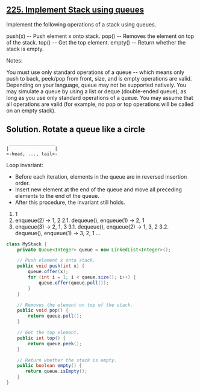 ## [225. Implement Stack using queues](https://leetcode.com/problems/implement-stack-using-queues/)

Implement the following operations of a stack using queues.

push(x) -- Push element x onto stack.
pop() -- Removes the element on top of the stack.
top() -- Get the top element.
empty() -- Return whether the stack is empty.

Notes:

You must use only standard operations of a queue -- which means only push to back, peek/pop from front, size, and is empty operations are valid.
Depending on your language, queue may not be supported natively. You may simulate a queue by using a list or deque (double-ended queue), as long as you use only standard operations of a queue.
You may assume that all operations are valid (for example, no pop or top operations will be called on an empty stack).

## Solution. Rotate a queue like a circle

```
 _________________
|                 |
<-head, ..., tail<-
```

Loop invariant:

- Before each iteration, elements in the queue are in reversed insertion order.
- Insert new element at the end of the queue and move all preceding elements to the end of the queue.
- After this procedure, the invariant still holds.

1. 1
2. enqueue(2) -> 1, 2
  2.1. dequeue(), enqueue(1) -> 2, 1
3. enqueue(3) -> 2, 1, 3
  3.1. dequeue(), enqueue(2) -> 1, 3, 2
  3.2. dequeue(), enqueue(1) -> 3, 2, 1
...

```java
class MyStack {
	private Queue<Integer> queue = new LinkedList<Integer>();

    // Push element x onto stack.
	public void push(int x) {
		queue.offer(x);
		for (int i = 1; i < queue.size(); i++) {
			queue.offer(queue.poll());
		}
	}

    // Removes the element on top of the stack.
	public void pop() {
		return queue.poll(); 
	}

    // Get the top element.
    public int top() {
		return queue.peek();
    }

    // Return whether the stack is empty.
    public boolean empty() {
       return queue.isEmpty(); 
    }
}
```
